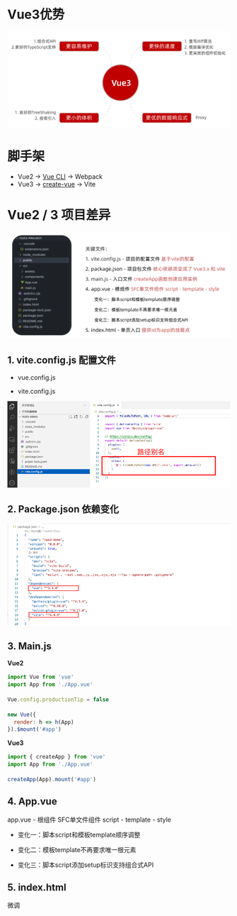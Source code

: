 # Vue3优势

![](images/01.png)



# 脚手架

* Vue2  -> [Vue CLI](https://cli.vuejs.org/zh/#%E8%B5%B7%E6%AD%A5) -> Webpack
* Vue3 -> [create-vue](https://cn.vuejs.org/guide/scaling-up/tooling.html#project-scaffolding)  -> Vite



# Vue2 / 3 项目差异

![](images/03.png)

## 1. vite.config.js 配置文件

* vue.config.js

* vite.config.js

![](images/02.png)



## 2. Package.json 依赖变化

![](images/04.png)



## 3. Main.js

**Vue2**

```js
import Vue from 'vue'
import App from './App.vue'

Vue.config.productionTip = false

new Vue({
  render: h => h(App)
}).$mount('#app')
```

**Vue3**

```js
import { createApp } from 'vue'
import App from './App.vue'

createApp(App).mount('#app')
```



## 4. App.vue

app.vue - 根组件 SFC单文件组件 script - template - style 

* 变化一：脚本script和模板template顺序调整 

* 变化二：模板template不再要求唯一根元素 

* 变化三：脚本script添加setup标识支持组合式API 



## 5. index.html

微调













